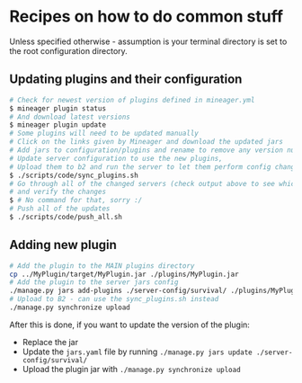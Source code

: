 # Recipes on how to do common stuff

Unless specified otherwise - assumption is your terminal directory is set to the root configuration directory.

## Updating plugins and their configuration

```sh
# Check for newest version of plugins defined in mineager.yml
$ mineager plugin status
# And download latest versions
$ mineager plugin update
# Some plugins will need to be updated manually
# Click on the links given by Mineager and download the updated jars
# Add jars to configuration/plugins and rename to remove any version number
# Update server configuration to use the new plugins,
# Upload them to b2 and run the server to let them perform config changes
$ ./scripts/code/sync_plugins.sh
# Go through all of the changed servers (check output above to see which did change)
# and verify the changes
$ # No command for that, sorry :/
# Push all of the updates
$ ./scripts/code/push_all.sh
```

## Adding new plugin

```sh
# Add the plugin to the MAIN plugins directory
cp ../MyPlugin/target/MyPlugin.jar ./plugins/MyPlugin.jar
# Add the plugin to the server jars config
./manage.py jars add-plugins ./server-config/survival/ ./plugins/MyPlugin.jar
# Upload to B2 - can use the sync_plugins.sh instead
./manage.py synchronize upload
```

After this is done, if you want to update the version of the plugin:

- Replace the jar
- Update the `jars.yaml` file by running `./manage.py jars update ./server-config/survival/`
- Upload the plugin jar with `./manage.py synchronize upload`
